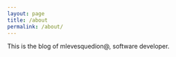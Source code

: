 ```yaml
---
layout: page
title: /about
permalink: /about/
---
```


This is the blog of mlevesquedion@, software developer.
